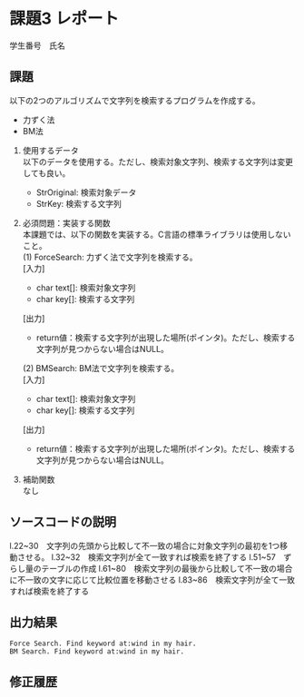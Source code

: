 # 課題3 レポート
学生番号　氏名


## 課題  

以下の2つのアルゴリズムで文字列を検索するプログラムを作成する。  
- 力ずく法
- BM法

1. 使用するデータ  
以下のデータを使用する。ただし、検索対象文字列、検索する文字列は変更しても良い。  
    - StrOriginal: 検索対象データ
    - StrKey: 検索する文字列

2. 必須問題：実装する関数  
本課題では、以下の関数を実装する。C言語の標準ライブラリは使用しないこと。  
    (1) ForceSearch: 力ずく法で文字列を検索する。  
    [入力]  
    - char text[]: 検索対象文字列  
    - char key[]: 検索する文字列  

    [出力]  
    - return値：検索する文字列が出現した場所(ポインタ)。ただし、検索する文字列が見つからない場合はNULL。  

    (2) BMSearch: BM法で文字列を検索する。  
    [入力]  
    - char text[]: 検索対象文字列  
    - char key[]: 検索する文字列  
 
    [出力]  
    - return値：検索する文字列が出現した場所(ポインタ)。ただし、検索する文字列が見つからない場合はNULL。  

3. 補助関数  
なし

## ソースコードの説明
l.22~30　文字列の先頭から比較して不一致の場合に対象文字列の最初を1つ移動させる。
l.32~32　検索文字列が全て一致すれば検索を終了する
l.51~57　ずらし量のテーブルの作成
l.61~80　検索文字列の最後から比較して不一致の場合に不一致の文字に応じて比較位置を移動させる
l.83~86　検索文字列が全て一致すれば検索を終了する


## 出力結果

```
Force Search. Find keyword at:wind in my hair.
BM Search. Find keyword at:wind in my hair.
```

## 修正履歴

